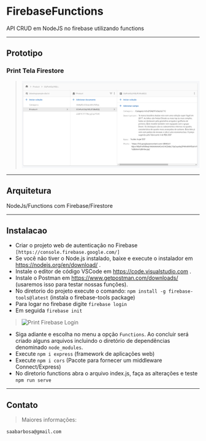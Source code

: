 # FirebaseFunctions
API CRUD em NodeJS no firebase utilizando functions

---

## Prototipo

### Print Tela Firestore

> ![Print Database](https://github.com/saabarbosa/Firebase-firestore/blob/main/firestorejpg.jpg)

---

## Arquitetura

NodeJs/Functions com Firebase/Firestore

---


## Instalacao

- Criar o projeto web de autenticação no Firebase `[https://console.firebase.google.com/]`
- Se você não tiver o Node.js instalado, baixe e execute o instalador em https://nodejs.org/en/download/ .
- Instale o editor de código VSCode em https://code.visualstudio.com .
- Instale o Postman em https://www.getpostman.com/downloads/ (usaremos isso para testar nossas funções).
- No diretorio do projeto execute o comando: `npm install -g firebase-tools@latest` (instala o firebase-tools package)
- Para logar no firebase digite `firebase login`
- Em seguida `firebase init`

> ![Print Firebase Login](https://github.com/saabarbosa/FirebaseFunctions/blob/main/firebase-login.jpg)

- Siga adiante e escolha no menu a opção `Functions`. Ao concluir será criado alguns arquivos incluindo o diretório de dependências denominado `node_modules`.
- Execute `npm i express` (framework de aplicações web)
- Execute `npm i cors` (Pacote para fornecer um middleware Connect/Express)
- No diretorio functions abra o arquivo index.js, faça as alterações e teste `npm run serve`

---

## Contato

> Maiores informações:

```shell
saabarbosa@gmail.com
```

